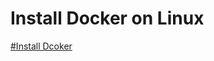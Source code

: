 # Install Docker on Linux
<a href="https://github.com/ABOBAKAR-IT/Learn-Docker/tree/master/Install%20and%20Commands">#Install Dcoker</a>
